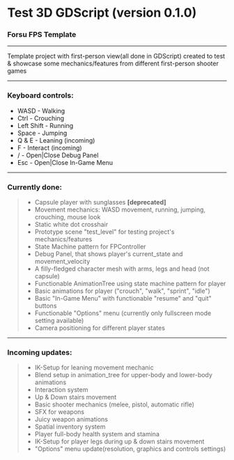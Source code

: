 # Test 3D GDScript (version 0.1.0)

### Forsu FPS Template
__________________________________________________
Template project with first-person view(all done in GDScript) created to test & showcase some mechanics/features from different first-person shooter games
__________________________________________________

### Keyboard controls:

* WASD - Walking
* Ctrl - Crouching
* Left Shift - Running
* Space - Jumping
* Q & E - Leaning (incoming)
* F - Interact (incoming)
* / - Open|Close Debug Panel
* Esc - Open|Close In-Game Menu

__________________________________________________

### Currently done:

> * Capsule player with sunglasses **[deprecated]**
> * Movement mechanics: WASD movement, running, jumping, crouching, mouse look
> * Static white dot crosshair
> * Prototype scene "test_level" for testing project's mechanics/features
> * State Machine pattern for FPController
> * Debug Panel, that shows player's current_state and movement_velocity
> * A filly-fledged character mesh with arms, legs and head (not capsule)
> * Functionable AnimationTree using state machine pattern for player
> * Basic animations for player ("crouch", "walk", "sprint", "idle")
> * Basic "In-Game Menu" with functionable "resume" and "quit" buttons
> * Functionable "Options" menu (currently only fullscreen mode setting available)
> * Camera positioning for different player states
__________________________________________________

### Incoming updates:

> * IK-Setup for leaning movement mechanic
> * Blend setup in animation_tree for upper-body and lower-body animations
> * Interaction system
> * Up & Down stairs movement
> * Basic shooter mechanics (melee, pistol, automatic rifle)
> * SFX for weapons
> * Juicy weapon animations
> * Spatial inventory system
> * Player full-body health system and stamina
> * IK-Setup for player legs during up & down stairs movement
> * "Options" menu update(resolution, graphics and controls settings)

